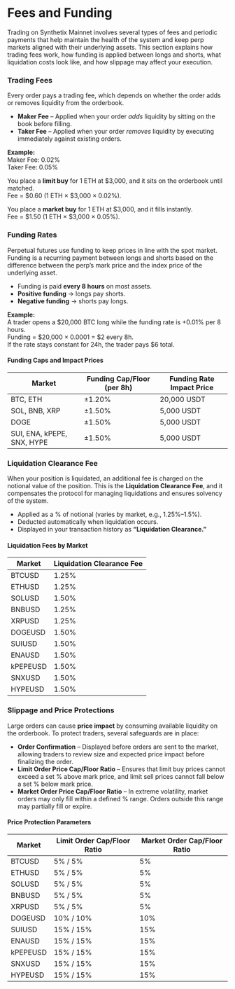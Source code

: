 # Fees and Funding

Trading on Synthetix Mainnet involves several types of fees and periodic payments that help maintain the health of the system and keep perp markets aligned with their underlying assets. This section explains how trading fees work, how funding is applied between longs and shorts, what liquidation costs look like, and how slippage may affect your execution.

### Trading Fees

Every order pays a trading fee, which depends on whether the order adds or removes liquidity from the orderbook.

* **Maker Fee** – Applied when your order _adds_ liquidity by sitting on the book before filling.
* **Taker Fee** – Applied when your order _removes_ liquidity by executing immediately against existing orders.

**Example:**\
Maker Fee: 0.02%\
Taker Fee: 0.05%

You place a **limit buy** for 1 ETH at $3,000, and it sits on the orderbook until matched.\
Fee = $0.60 (1 ETH × $3,000 × 0.02%).

You place a **market buy** for 1 ETH at $3,000, and it fills instantly.\
Fee = $1.50 (1 ETH × $3,000 × 0.05%).

### Funding Rates

Perpetual futures use funding to keep prices in line with the spot market. Funding is a recurring payment between longs and shorts based on the difference between the perp’s mark price and the index price of the underlying asset.

* Funding is paid **every 8 hours** on most assets.
* **Positive funding** → longs pay shorts.
* **Negative funding** → shorts pay longs.

**Example:**\
A trader opens a $20,000 BTC long while the funding rate is +0.01% per 8 hours.\
Funding = $20,000 × 0.0001 = $2 every 8h.\
If the rate stays constant for 24h, the trader pays $6 total.

#### Funding Caps and Impact Prices

| Market                     | Funding Cap/Floor (per 8h) | Funding Rate Impact Price |
| -------------------------- | -------------------------- | ------------------------- |
| BTC, ETH                   | ±1.20%                     | 20,000 USDT               |
| SOL, BNB, XRP              | ±1.50%                     | 5,000 USDT                |
| DOGE                       | ±1.50%                     | 5,000 USDT                |
| SUI, ENA, kPEPE, SNX, HYPE | ±1.50%                     | 5,000 USDT                |

### Liquidation Clearance Fee

When your position is liquidated, an additional fee is charged on the notional value of the position. This is the **Liquidation Clearance Fee**, and it compensates the protocol for managing liquidations and ensures solvency of the system.

* Applied as a % of notional (varies by market, e.g., 1.25%–1.5%).
* Deducted automatically when liquidation occurs.
* Displayed in your transaction history as **“Liquidation Clearance.”**

#### Liquidation Fees by Market

| Market   | Liquidation Clearance Fee |
| -------- | ------------------------- |
| BTCUSD   | 1.25%                     |
| ETHUSD   | 1.25%                     |
| SOLUSD   | 1.50%                     |
| BNBUSD   | 1.25%                     |
| XRPUSD   | 1.25%                     |
| DOGEUSD  | 1.50%                     |
| SUIUSD   | 1.50%                     |
| ENAUSD   | 1.50%                     |
| kPEPEUSD | 1.50%                     |
| SNXUSD   | 1.50%                     |
| HYPEUSD  | 1.50%                     |

### Slippage and Price Protections

Large orders can cause **price impact** by consuming available liquidity on the orderbook. To protect traders, several safeguards are in place:

* **Order Confirmation** – Displayed before orders are sent to the market, allowing traders to review size and expected price impact before finalizing the order.
* **Limit Order Price Cap/Floor Ratio** – Ensures that limit buy prices cannot exceed a set % above mark price, and limit sell prices cannot fall below a set % below mark price.
* **Market Order Price Cap/Floor Ratio** – In extreme volatility, market orders may only fill within a defined % range. Orders outside this range may partially fill or expire.

#### Price Protection Parameters

| Market   | Limit Order Cap/Floor Ratio | Market Order Cap/Floor Ratio |
| -------- | --------------------------- | ---------------------------- |
| BTCUSD   | 5% / 5%                     | 5%                           |
| ETHUSD   | 5% / 5%                     | 5%                           |
| SOLUSD   | 5% / 5%                     | 5%                           |
| BNBUSD   | 5% / 5%                     | 5%                           |
| XRPUSD   | 5% / 5%                     | 5%                           |
| DOGEUSD  | 10% / 10%                   | 10%                          |
| SUIUSD   | 15% / 15%                   | 15%                          |
| ENAUSD   | 15% / 15%                   | 15%                          |
| kPEPEUSD | 15% / 15%                   | 15%                          |
| SNXUSD   | 15% / 15%                   | 15%                          |
| HYPEUSD  | 15% / 15%                   | 15%                          |

